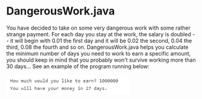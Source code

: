 # DangerousWork.java
You have decided to take on some very dangerous work with some rather strange payment.
 For each day you stay at the work, the salary is doubled -- it will begin with 0.01
 the first day and it will be 0.02 the second, 0.04 the third, 0.08 the fourth and 
so on. DangerousWork.java helps you calculate the minimum number of days you need to
 work to earn a specific amount, you should keep in mind that you probably won't survive working more than 30 days... 
See an example of the program running below:

![DangerousWork](DangerousWork.JPG)